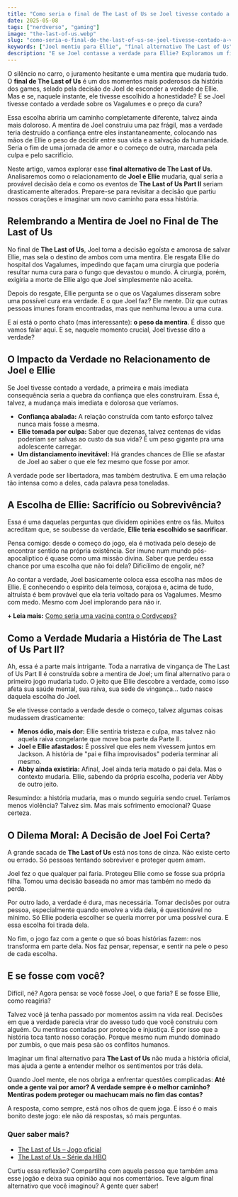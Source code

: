 ```yaml
---
title: "Como seria o final de The Last of Us se Joel tivesse contado a verdade para Ellie?"
date: 2025-05-08
tags: ["nerdverso", "gaming"]
image: "the-last-of-us.webp"
slug: "como-seria-o-final-de-the-last-of-us-se-joel-tivesse-contado-a-verdade-para-ellie"
keywords: ["Joel mentiu para Ellie", "final alternativo The Last of Us"]
description: "E se Joel contasse a verdade para Ellie? Exploramos um final alternativo para The Last of Us e como tudo poderia ter mudado."
---
```


O silêncio no carro, o juramento hesitante e uma mentira que mudaria tudo. O **final de The Last of Us** é um dos momentos mais poderosos da história dos games, selado pela decisão de Joel de esconder a verdade de Ellie. Mas e se, naquele instante, ele tivesse escolhido a honestidade? E se Joel tivesse contado a verdade sobre os Vagalumes e o preço da cura?

Essa escolha abriria um caminho completamente diferente, talvez ainda mais doloroso. A mentira de Joel construiu uma paz frágil, mas a verdade teria destruído a confiança entre eles instantaneamente, colocando nas mãos de Ellie o peso de decidir entre sua vida e a salvação da humanidade. Seria o fim de uma jornada de amor e o começo de outra, marcada pela culpa e pelo sacrifício.

Neste artigo, vamos explorar esse **final alternativo de The Last of Us**. Analisaremos como o relacionamento de **Joel e Ellie** mudaria, qual seria a provável decisão dela e como os eventos de **The Last of Us Part II** seriam drasticamente alterados. Prepare-se para revisitar a decisão que partiu nossos corações e imaginar um novo caminho para essa história.

## Relembrando a Mentira de Joel no Final de The Last of Us

No final de **The Last of Us**, Joel toma a decisão egoísta e amorosa de salvar Ellie, mas sela o destino de ambos com uma mentira. Ele resgata Ellie do hospital dos Vagalumes, impedindo que façam uma cirurgia que poderia resultar numa cura para o fungo que devastou o mundo. A cirurgia, porém, exigiria a morte de Ellie algo que Joel simplesmente não aceita.

Depois do resgate, Ellie pergunta se o que os Vagalumes disseram sobre uma possível cura era verdade. E o que Joel faz? Ele mente. Diz que outras pessoas imunes foram encontradas, mas que nenhuma levou a uma cura.

E aí está o ponto chato (mas interessante): **o peso da mentira**. É disso que vamos falar aqui. E se, naquele momento crucial, Joel tivesse dito a verdade?

## O Impacto da Verdade no Relacionamento de Joel e Ellie

Se Joel tivesse contado a verdade, a primeira e mais imediata consequência seria a quebra da confiança que eles construíram. Essa é, talvez, a mudança mais imediata e dolorosa que veríamos.

*   **Confiança abalada:** A relação construída com tanto esforço talvez nunca mais fosse a mesma.
*   **Ellie tomada por culpa:** Saber que dezenas, talvez centenas de vidas poderiam ser salvas ao custo da sua vida? É um peso gigante pra uma adolescente carregar.
*   **Um distanciamento inevitável:** Há grandes chances de Ellie se afastar de Joel ao saber o que ele fez mesmo que fosse por amor.

A verdade pode ser libertadora, mas também destrutiva. E em uma relação tão intensa como a deles, cada palavra pesa toneladas.

## A Escolha de Ellie: Sacrifício ou Sobrevivência?

Essa é uma daquelas perguntas que dividem opiniões entre os fãs. Muitos acreditam que, se soubesse da verdade, **Ellie teria escolhido se sacrificar**.

Pensa comigo: desde o começo do jogo, ela é motivada pelo desejo de encontrar sentido na própria existência. Ser imune num mundo pós-apocalíptico é quase como uma missão divina. Saber que perdeu essa chance por uma escolha que não foi dela? Dificílimo de engolir, né?

Ao contar a verdade, Joel basicamente coloca essa escolha nas mãos de Ellie. E conhecendo o espírito dela teimosa, corajosa e, acima de tudo, altruísta é bem provável que ela teria voltado para os Vagalumes. Mesmo com medo. Mesmo com Joel implorando para não ir.

**+ Leia mais:** [Como seria uma vacina contra o Cordyceps?](/como-seria-uma-vacina-contra-o-cordyceps/)

## Como a Verdade Mudaria a História de The Last of Us Part II?

Ah, essa é a parte mais intrigante. Toda a narrativa de vingança de The Last of Us Part II é construída sobre a mentira de Joel; um final alternativo para o primeiro jogo mudaria tudo. O jeito que Ellie descobre a verdade, como isso afeta sua saúde mental, sua raiva, sua sede de vingança... tudo nasce daquela escolha do Joel.

Se ele tivesse contado a verdade desde o começo, talvez algumas coisas mudassem drasticamente:

*   **Menos ódio, mais dor:** Ellie sentiria tristeza e culpa, mas talvez não aquela raiva congelante que move boa parte da Parte II.
*   **Joel e Ellie afastados:** É possível que eles nem vivessem juntos em Jackson. A história de "pai e filha improvisados" poderia terminar ali mesmo.
*   **Abby ainda existiria:** Afinal, Joel ainda teria matado o pai dela. Mas o contexto mudaria. Ellie, sabendo da própria escolha, poderia ver Abby de outro jeito.

Resumindo: a história mudaria, mas o mundo seguiria sendo cruel. Teríamos menos violência? Talvez sim. Mas mais sofrimento emocional? Quase certeza.

## O Dilema Moral: A Decisão de Joel Foi Certa?

A grande sacada de **The Last of Us** está nos tons de cinza. Não existe certo ou errado. Só pessoas tentando sobreviver e proteger quem amam.

Joel fez o que qualquer pai faria. Protegeu Ellie como se fosse sua própria filha. Tomou uma decisão baseada no amor mas também no medo da perda.

Por outro lado, a verdade é dura, mas necessária. Tomar decisões por outra pessoa, especialmente quando envolve a vida dela, é questionável no mínimo. Só Ellie poderia escolher se queria morrer por uma possível cura. E essa escolha foi tirada dela.

No fim, o jogo faz com a gente o que só boas histórias fazem: nos transforma em parte dela. Nos faz pensar, repensar, e sentir na pele o peso de cada escolha.

## E se fosse com você?

Difícil, né? Agora pensa: se você fosse Joel, o que faria? E se fosse Ellie, como reagiria?

Talvez você já tenha passado por momentos assim na vida real. Decisões em que a verdade parecia virar do avesso tudo que você construiu com alguém. Ou mentiras contadas por proteção e injustiça. É por isso que a história toca tanto nosso coração. Porque mesmo num mundo dominado por zumbis, o que mais pesa são os conflitos humanos.

Imaginar um final alternativo para **The Last of Us** não muda a história oficial, mas ajuda a gente a entender melhor os sentimentos por trás dela.

Quando Joel mente, ele nos obriga a enfrentar questões complicadas: **Até onde a gente vai por amor? A verdade sempre é o melhor caminho? Mentiras podem proteger ou machucam mais no fim das contas?**

A resposta, como sempre, está nos olhos de quem joga. E isso é o mais bonito deste jogo: ele não dá respostas, só mais perguntas.

### Quer saber mais?

*   [The Last of Us – Jogo oficial](https://www.playstation.com/pt-br/games/the-last-of-us-part-i/)
*   [The Last of Us – Série da HBO](https://www.hbo.com/the-last-of-us)

Curtiu essa reflexão? Compartilha com aquela pessoa que também ama esse jogão e deixa sua opinião aqui nos comentários. Teve algum final alternativo que você imaginou? A gente quer saber!